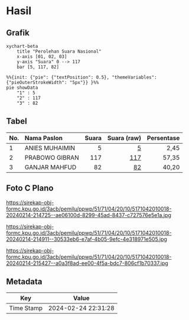 # Hasil

## Grafik

```mermaid
xychart-beta
    title "Perolehan Suara Nasional"
    x-axis [01, 02, 03]
    y-axis "Suara" 0 --> 117
    bar [5, 117, 82]
```

```mermaid
%%{init: {"pie": {"textPosition": 0.5}, "themeVariables": {"pieOuterStrokeWidth": "5px"}} }%%
pie showData
    "1" : 5
    "2" : 117
    "3" : 82
```

## Tabel

| No. | Nama Paslon    | Suara | Suara (raw) | Persentase |
|:--- |:-------------- | -----:| -----------:| ----------:|
| 1   | ANIES MUHAIMIN | 5     | [5][p-1]    | 2,45       |
| 2   | PRABOWO GIBRAN | 117   | [117][p-2]  | 57,35      |
| 3   | GANJAR MAHFUD  | 82    | [82][p-3]   | 40,20      |


[p-1]: https://github.com/gigit-pemilu/pemilu-2024/blob/main/pilpres/hitung-suara/sub/51-bali/sub/71-kota-denpasar/sub/04-denpasar-utara/sub/2010-peguyangan-kaja/sub/018-tps/sub/paslon-1.txt
[p-2]: https://github.com/gigit-pemilu/pemilu-2024/blob/main/pilpres/hitung-suara/sub/51-bali/sub/71-kota-denpasar/sub/04-denpasar-utara/sub/2010-peguyangan-kaja/sub/018-tps/sub/paslon-2.txt
[p-3]: https://github.com/gigit-pemilu/pemilu-2024/blob/main/pilpres/hitung-suara/sub/51-bali/sub/71-kota-denpasar/sub/04-denpasar-utara/sub/2010-peguyangan-kaja/sub/018-tps/sub/paslon-3.txt

## Foto C Plano

https://sirekap-obj-formc.kpu.go.id/3acb/pemilu/ppwp/51/71/04/20/10/5171042010018-20240214-214725--ae06100d-8299-45ad-8437-c727576e5e1a.jpg

https://sirekap-obj-formc.kpu.go.id/3acb/pemilu/ppwp/51/71/04/20/10/5171042010018-20240214-214911--30533eb6-e7af-4b05-9efc-4e318971e505.jpg

https://sirekap-obj-formc.kpu.go.id/3acb/pemilu/ppwp/51/71/04/20/10/5171042010018-20240214-215427--a0a3f8ad-ee00-4f5a-bdc7-806cf1b70337.jpg


## Metadata

| Key        | Value               |
| ---------- | ------------------- |
| Time Stamp | 2024-02-24 22:31:28 |



